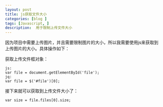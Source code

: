 ```yaml
---
layout: post
title: js获取文件大小
categories: [blog ]
tags: [Javascript, ]
description:  用于限制上传文件大小
---
```


因为项目中需要上传图片，并且需要限制图片的大小，所以我需要使用js来获取到上传图片的大小。具体操作如下：

获取上传文件框对象：

```
js:
var file = document.getElementById('file');
jq:
var file = $('#file')[0];
```

接下来就可以获取到上传文件大小了：

```
var size = file.files[0].size;
```
